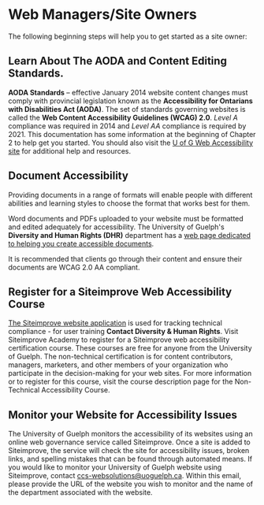 # Web Managers/Site Owners

The following beginning steps will help you to get started as a site owner:

## Learn About The AODA and Content Editing Standards.
**AODA Standards** – effective January 2014 website content changes must comply with provincial legislation known as the **Accessibility for Ontarians with Disabilities Act (AODA)**. The set of standards governing websites is called the **Web Content Accessibility Guidelines (WCAG) 2.0**. *Level A* compliance was required in 2014 and *Level AA* compliance is required by 2021. This documentation has some information at the beginning of Chapter 2 to help get you started. You should also visit the [U of G Web Accessibility site](https://www.uoguelph.ca/accessibility/web/) for additional help and resources.

## Document Accessibility
Providing documents in a range of formats will enable people with different abilities and learning styles to choose the format that works best for them.

Word documents and PDFs uploaded to your website must be formatted and edited adequately for accessibility. The University of Guelph's **Diversity and Human Rights (DHR)** department has a [web page dedicated to helping you create accessible documents](https://www.uoguelph.ca/diversity-human-rights/accessibility/information-and-communication-document-accessibility).

It is recommended that clients go through their content and ensure their documents are WCAG 2.0 AA compliant.

## Register for a Siteimprove Web Accessibility Course
[The Siteimprove website application](http://siteimprove.com/) is used for tracking technical compliance - for user training **Contact Diversity & Human Rights**.
Visit Siteimprove Academy to register for a Siteimprove web accessibility certification course. These courses are free for anyone from the University of Guelph. The non-technical certification is for content contributors, managers, marketers, and other members of your organization who participate in the decision-making for your web sites. For more information or to register for this course, visit the course description page for the Non-Technical Accessibility Course.

## Monitor your Website for Accessibility Issues
The University of Guelph monitors the accessibility of its websites using an online web governance service called Siteimprove. Once a site is added to Siteimprove, the service will check the site for accessibility issues, broken links, and spelling mistakes that can be found through automated means. If you would like to monitor your University of Guelph website using Siteimprove, contact ccs-websolutions@uoguelph.ca. Within this email, please provide the URL of the website you wish to monitor and the name of the department associated with the website.
